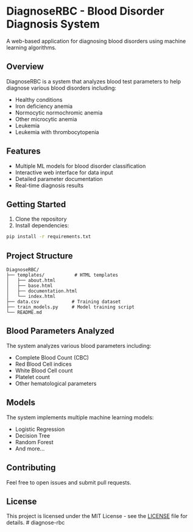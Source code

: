 # DiagnoseRBC - Blood Disorder Diagnosis System

A web-based application for diagnosing blood disorders using machine learning algorithms.

## Overview

DiagnoseRBC is a system that analyzes blood test parameters to help diagnose various blood disorders including:

- Healthy conditions
- Iron deficiency anemia
- Normocytic normochromic anemia
- Other microcytic anemia
- Leukemia
- Leukemia with thrombocytopenia

## Features

- Multiple ML models for blood disorder classification
- Interactive web interface for data input
- Detailed parameter documentation
- Real-time diagnosis results

## Getting Started

1. Clone the repository
2. Install dependencies:
```bash
pip install -r requirements.txt
```

## Project Structure

```
DiagnoseRBC/
├── templates/           # HTML templates
│   ├── about.html
│   ├── base.html
│   ├── documentation.html
│   └── index.html
├── data.csv            # Training dataset
├── train_models.py     # Model training script
└── README.md
```

## Blood Parameters Analyzed

The system analyzes various blood parameters including:
- Complete Blood Count (CBC)
- Red Blood Cell indices
- White Blood Cell count
- Platelet count
- Other hematological parameters

## Models

The system implements multiple machine learning models:
- Logistic Regression
- Decision Tree
- Random Forest
- And more...

## Contributing

Feel free to open issues and submit pull requests.

## License

This project is licensed under the MIT License - see the [LICENSE](LICENSE) file for details.
#   d i a g n o s e - r b c  
 